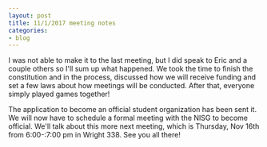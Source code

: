 ```yaml
---
layout: post
title: 11/1/2017 meeting notes
categories:
- blog
---
```


I was not able to make it to the last meeting, but I did speak to Eric and a couple others so I'll sum up what happened. 
We took the time to finish the constitution and in the process, discussed how we will receive funding and set a few
laws about how meetings will be conducted. After that, everyone simply played games together!

The application to become an official student organization has been sent it. We will now have to schedule a formal meeting
with the NISG to become official. We'll talk about this more next meeting, which is Thursday, Nov 16th from 6:00-:7:00 pm
in Wright 338. See you all there!
